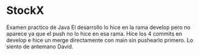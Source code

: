 # StockX
Examen practico de Java
El desarrollo lo hice en la rama develop pero no aparece ya que el push no lo hice en esa rama.
Hice los 4 commits en develop e hice un merge directamente con main sin pushearlo primero.
Lo siento de antemano David.
